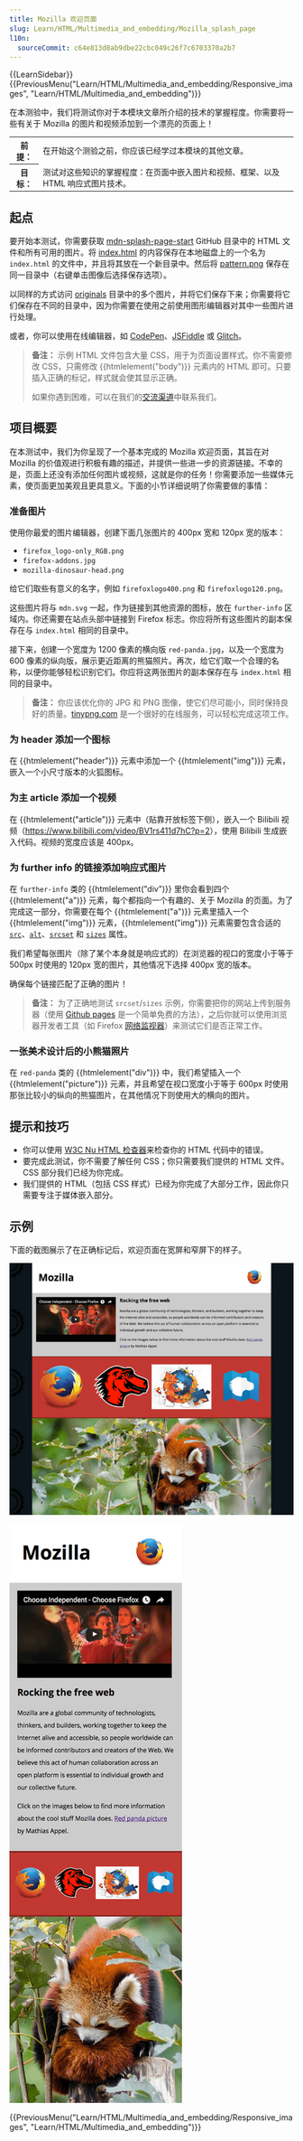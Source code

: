 ```yaml
---
title: Mozilla 欢迎页面
slug: Learn/HTML/Multimedia_and_embedding/Mozilla_splash_page
l10n:
  sourceCommit: c64e813d8ab9dbe22cbc049c26f7c6703370a2b7
---
```


{{LearnSidebar}}{{PreviousMenu("Learn/HTML/Multimedia_and_embedding/Responsive_images", "Learn/HTML/Multimedia_and_embedding")}}

在本测验中，我们将测试你对于本模块文章所介绍的技术的掌握程度。你需要将一些有关于 Mozilla 的图片和视频添加到一个漂亮的页面上！

<table>
  <tbody>
    <tr>
      <th scope="row">前提：</th>
      <td>
        在开始这个测验之前，你应该已经学过本模块的其他文章。
      </td>
    </tr>
    <tr>
      <th scope="row">目标：</th>
      <td>
        测试对这些知识的掌握程度：在页面中嵌入图片和视频、框架、以及 HTML 响应式图片技术。
      </td>
    </tr>
  </tbody>
</table>

## 起点

要开始本测试，你需要获取 [mdn-splash-page-start](https://github.com/mdn/learning-area/tree/main/html/multimedia-and-embedding/mdn-splash-page-start) GitHub 目录中的 HTML 文件和所有可用的图片。将 [index.html](https://github.com/mdn/learning-area/blob/main/html/multimedia-and-embedding/mdn-splash-page-start/index.html) 的内容保存在本地磁盘上的一个名为 `index.html` 的文件中，并且将其放在一个新目录中。然后将 [pattern.png](https://github.com/mdn/learning-area/blob/main/html/multimedia-and-embedding/mdn-splash-page-start/pattern.png) 保存在同一目录中（右键单击图像后选择保存选项）。

以同样的方式访问 [originals](https://github.com/mdn/learning-area/tree/main/html/multimedia-and-embedding/mdn-splash-page-start/originals) 目录中的多个图片，并将它们保存下来；你需要将它们保存在不同的目录中，因为你需要在使用之前使用图形编辑器对其中一些图片进行处理。

或者，你可以使用在线编辑器，如 [CodePen](https://codepen.io/)、[JSFiddle](https://jsfiddle.net/) 或 [Glitch](https://glitch.com/)。

> **备注：** 示例 HTML 文件包含大量 CSS，用于为页面设置样式。你不需要修改 CSS，只需修改 {{htmlelement("body")}} 元素内的 HTML 即可。只要插入正确的标记，样式就会使其显示正确。
>
> 如果你遇到困难，可以在我们的[交流渠道](/zh-CN/docs/MDN/Community/Communication_channels)中联系我们。

## 项目概要

在本测试中，我们为你呈现了一个基本完成的 Mozilla 欢迎页面，其旨在对 Mozilla 的价值观进行积极有趣的描述，并提供一些进一步的资源链接。不幸的是，页面上还没有添加任何图片或视频，这就是你的任务！你需要添加一些媒体元素，使页面更加美观且更具意义。下面的小节详细说明了你需要做的事情：

### 准备图片

使用你最爱的图片编辑器，创建下面几张图片的 400px 宽和 120px 宽的版本：

- `firefox_logo-only_RGB.png`
- `firefox-addons.jpg`
- `mozilla-dinosaur-head.png`

给它们取些有意义的名字，例如 `firefoxlogo400.png` 和 `firefoxlogo120.png`。

这些图片将与 `mdn.svg` 一起，作为链接到其他资源的图标，放在 `further-info` 区域内。你还需要在站点头部中链接到 Firefox 标志。你应将所有这些图片的副本保存在与 `index.html` 相同的目录中。

接下来，创建一个宽度为 1200 像素的横向版 `red-panda.jpg`，以及一个宽度为 600 像素的纵向版，展示更近距离的熊猫照片。再次，给它们取一个合理的名称，以便你能够轻松识别它们。你应将这两张图片的副本保存在与 `index.html` 相同的目录中。

> **备注：** 你应该优化你的 JPG 和 PNG 图像，使它们尽可能小，同时保持良好的质量。[tinypng.com](https://tinypng.com/) 是一个很好的在线服务，可以轻松完成这项工作。

### 为 header 添加一个图标

在 {{htmlelement("header")}} 元素中添加一个 {{htmlelement("img")}} 元素，嵌入一个小尺寸版本的火狐图标。

### 为主 article 添加一个视频

在 {{htmlelement("article")}} 元素中（贴靠开放标签下侧），嵌入一个 Bilibili 视频（<https://www.bilibili.com/video/BV1rs411d7hC?p=2>），使用 Bilibili 生成嵌入代码。视频的宽度应该是 400px。

### 为 further info 的链接添加响应式图片

在 `further-info` 类的 {{htmlelement("div")}} 里你会看到四个 {{htmlelement("a")}} 元素，每个都指向一个有趣的、关于 Mozilla 的页面。为了完成这一部分，你需要在每个 {{htmlelement("a")}} 元素里插入一个 {{htmlelement("img")}} 元素，{{htmlelement("img")}} 元素需要包含合适的 [`src`](/zh-CN/docs/Web/HTML/Element/img#src)、[`alt`](/zh-CN/docs/Web/HTML/Element/img#alt)、[`srcset`](/zh-CN/docs/Web/HTML/Element/img#srcset) 和 [`sizes`](/zh-CN/docs/Web/HTML/Element/img#sizes) 属性。

我们希望每张图片（除了某个本身就是响应式的）在浏览器的视口的宽度小于等于 500px 时使用的 120px 宽的图片，其他情况下选择 400px 宽的版本。

确保每个链接匹配了正确的图片！

> **备注：** 为了正确地测试 `srcset`/`sizes` 示例，你需要把你的网站上传到服务器（使用 [Github pages](/zh-CN/docs/Learn/Common_questions/Tools_and_setup/Using_GitHub_pages) 是一个简单免费的方法），之后你就可以使用浏览器开发者工具（如 Firefox [网络监视器](https://firefox-source-docs.mozilla.org/devtools-user/network_monitor/index.html)）来测试它们是否正常工作。

### 一张美术设计后的小熊猫照片

在 `red-panda` 类的 {{htmlelement("div")}} 中，我们希望插入一个 {{htmlelement("picture")}} 元素，并且希望在视口宽度小于等于 600px 时使用那张比较小的纵向的熊猫图片，在其他情况下则使用大的横向的图片。

## 提示和技巧

- 你可以使用 [W3C Nu HTML 检查器](https://validator.w3.org/nu/)来检查你的 HTML 代码中的错误。
- 要完成此测试，你不需要了解任何 CSS；你只需要我们提供的 HTML 文件。CSS 部分我们已经为你完成。
- 我们提供的 HTML（包括 CSS 样式）已经为你完成了大部分工作，因此你只需要专注于媒体嵌入部分。

## 示例

下面的截图展示了在正确标记后，欢迎页面在宽屏和窄屏下的样子。

![宽屏下示例欢迎页面的截图](wide-shot.png)

![窄屏下示例欢迎页面的截图](narrow-shot.png)

{{PreviousMenu("Learn/HTML/Multimedia_and_embedding/Responsive_images", "Learn/HTML/Multimedia_and_embedding")}}
